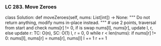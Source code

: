 ### LC 283. Move Zeroes
class Solution:
    def moveZeroes(self, nums: List[int]) -> None:
        """
        Do not return anything, modify nums in-place instead.
        """
        # use 2 points, traversal from start and check nums[r] != 0, if is swap nums[l], nums[r], update l, r, else update r: TC: O(n), SC: O(1)
        l, r = 0, 0
        while r < len(nums):
            if nums[r] != 0:
                nums[l], nums[r] = nums[r], nums[l]
                l += 1
            r += 1
